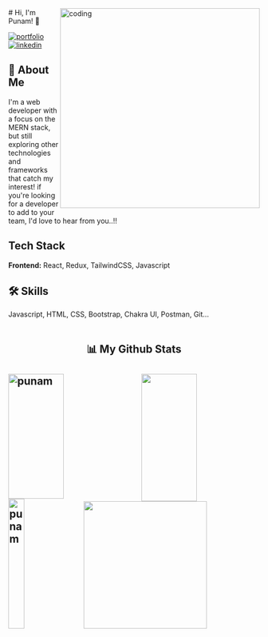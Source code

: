 <img align="right" alt="coding" width="400" src="https://miro.medium.com/max/1050/1*qdAW1TjCN57h1lbuuzvchg.gif">
# Hi, I'm Punam! 👋


<!-- [![portfolio](https://img.shields.io/badge/my_portfolio-000?style=for-the-badge&logo=ko-fi&logoColor=white)](https://katherinempeterson.com/) -->
[![portfolio](https://img.shields.io/badge/my_portfolio-000?style=for-the-badge&logo=ko-fi&logoColor=white)](https://incandescent-cannoli-b490b1.netlify.app/)
[![linkedin](https://img.shields.io/badge/linkedin-0A66C2?style=for-the-badge&logo=linkedin&logoColor=white)](https://www.linkedin.com/in/punam-jagtap-090839232/)


## 🚀 About Me
I'm a web developer with a focus on the MERN stack,
 but still exploring other technologies and frameworks that catch my interest! if you're looking for a developer to add to your team, I'd love to hear from you..!!
## Tech Stack
**Frontend:** React, Redux, TailwindCSS, Javascript

## 🛠 Skills
Javascript, HTML, CSS, Bootstrap, Chakra UI, Postman, Git...
<br><br>
<h2 align="center">📊 My Github Stats<h2>
<div>
  <img align="left" src="https://github-readme-streak-stats.herokuapp.com/?user=punam102theme=radical" alt="punam" height="250px" width="47%" />
  <img align="right" src="https://github-readme-stats.vercel.app/api?username=punam102&show_icons=true&theme=radical" height="255px" width="47%"/>
<div>
  </br>
  
<div>
  <img align="left" src="https://github-readme-stats.vercel.app/api/top-langs/?username=punam102&theme=radical&langs_count=8" alt="punam" height="260px" width="25%" />
  <img align="right" src="https://activity-graph.herokuapp.com/graph?username=punam102&theme=gruvbox&hide_border=true&area=true" height="255px" width="70%"/>
<div>

